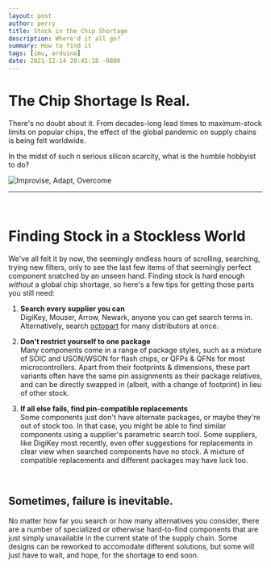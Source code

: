 ```yaml
---
layout: post
author: perry
title: Stock in the Chip Shortage
description: Where'd it all go?
summary: How to find it
tags: [imu, arduino]
date: 2021-12-14 20:41:18 -0800
---
```

# The Chip Shortage Is Real.

There's no doubt about it. From decades-long lead times to 
maximum-stock limits on popular chips, the effect of the
global pandemic on supply chains is being felt worldwide.

In the midst of such n serious silicon scarcity, what is the
humble hobbyist to do?

![Improvise, Adapt, Overcome](https://wompampsupport.azureedge.net/fetchimage?siteId=7575&v=2&jpgQuality=100&width=700&url=https%3A%2F%2Fi.kym-cdn.com%2Fentries%2Ficons%2Foriginal%2F000%2F023%2F987%2Fovercome.jpg)

---
<br>

# Finding Stock in a Stockless World

We've all felt it by now, the seemingly endless hours of scrolling,
searching, trying new filters, only to see the last few items of that
seemingly perfect component snatched by an unseen hand. Finding
stock is hard enough *without* a global chip shortage, so here's a
few tips for getting those parts you still need:

1. **Search every supplier you can**  
DigiKey, Mouser, Arrow, Newark, anyone you can get search terms in.  
Alternatively, search [octopart](https://octopart.com/) for many distributors at once.

2. **Don't restrict yourself to one package**  
Many components come in a range of package styles, such as a mixture of SOIC
and USON/WSON for flash chips, or QFPs & QFNs for most microcontrollers.
Apart from their footprints & dimensions, these part variants often have
the same pin assignments as their package relatives, and can be directly
swapped in (albeit, with a change of footprint) in lieu of other stock.

3. **If all else fails, find pin-compatible replacements**  
Some components just don't have alternate packages, or maybe they're out of stock
too. In that case, you might be able to find similar components using a
supplier's parametric search tool. Some suppliers, like DigiKey most recently,
even offer suggestions for replacements in clear view when searched
components have no stock. A mixture of compatible replacements and different
packages may have luck too.

<br>

## Sometimes, failure is inevitable.

No matter how far you search or how many alternatives you consider, there are
a number of specialized or otherwise hard-to-find components that are just simply
unavailable in the current state of the supply chain. Some designs can be reworked
to accomodate different solutions, but some will just have to wait, and hope, for
the shortage to end soon.
